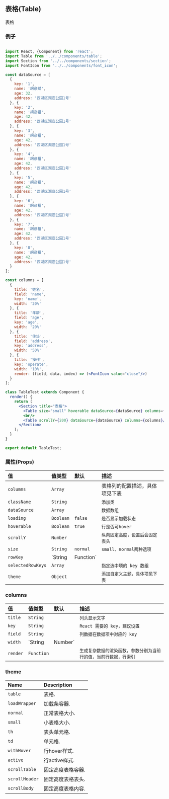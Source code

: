 ## 表格(Table)

表格

### 例子

```jsx

import React, {Component} from 'react';
import Table from '../../components/table';
import Section from '../../components/section';
import FontIcon from '../../components/font_icon';

const dataSource = [
  {
    key: '1',
    name: '胡彦斌',
    age: 32,
    address: '西湖区湖底公园1号'
  }, {
    key: '2',
    name: '胡彦祖',
    age: 42,
    address: '西湖区湖底公园1号'
  }, {
    key: '3',
    name: '胡彦祖',
    age: 42,
    address: '西湖区湖底公园1号'
  }, {
    key: '4',
    name: '胡彦祖',
    age: 42,
    address: '西湖区湖底公园1号'
  }, {
    key: '5',
    name: '胡彦祖',
    age: 42,
    address: '西湖区湖底公园1号'
  }, {
    key: '6',
    name: '胡彦祖',
    age: 42,
    address: '西湖区湖底公园1号'
  }, {
    key: '7',
    name: '胡彦祖',
    age: 42,
    address: '西湖区湖底公园1号'
  }, {
    key: '8',
    name: '胡彦祖',
    age: 42,
    address: '西湖区湖底公园1号'
  }
];

const columns = [
  {
    title: '姓名',
    field: 'name',
    key: 'name',
    width: '20%'
  }, {
    title: '年龄',
    field: 'age',
    key: 'age',
    width: '20%'
  }, {
    title: '住址',
    field: 'address',
    key: 'address',
    width: '50%'
  }, {
    title: '操作',
    key: 'operate',
    width: '10%',
    render: (field, data, index) => (<FontIcon value="close"/>)
  }
];

class TableTest extends Component {
  render() {
    return (
      <Section title="表格">
        <Table size="small" hoverable dataSource={dataSource} columns={columns} selectedRowKeys={['2', '3']}/>
        <br/>
        <Table scrollY={200} dataSource={dataSource} columns={columns}/>
      </Section>
    );
  }
}

export default TableTest;

```

### 属性(Props)

| 值            | 值类型      | 默认     | 描述|
|:-----         |:-----     |:-----         |:-----|
| `columns`        | `Array`      |         | 表格列的配置描述，具体项见下表 |
| `className`   | `String`      |           | `添加类`
| `dataSource`     | `Array` |           | `数据数组`       |
| `loading` | `Boolean` |      `false`     | `是否显示加载状态`      |
| `hoverable`    | `Boolean`     | `true`    | `行是否可hover`       |
| `scrollY`    | `Number`     |     | `纵向固定高度，设置后会固定表头`       |
| `size`    | `String`     |  `normal`   | `small、normal两种选项`       |
| `rowKey`    | `String|Function`     |     | `自定义列数据在数据项中对应的 key`       |
| `selectedRowKeys`    | `Array`     |     | `指定选中项的 key 数组`       |
| `theme`       | `Object`      |           | `添加自定义主题，具体项见下表`                |


### columns

| 值            | 值类型      | 默认     | 描述|
|:-----         |:-----     |:-----         |:-----|
| `title`        | `String`      |         | `列头显示文字` |
| `key`     | `String` |           | `React 需要的 key，建议设置`       |
| `field` | `String` |           | `列数据在数据项中对应的 key`      |
| `width`    | `String|Number`     |     | `列宽度`       |
| `render`       | `Function`      |           | `生成复杂数据的渲染函数，参数分别为当前行的值，当前行数据，行索引`   |

### theme

| Name       | Description|
|:-----------|:-----------|
| `table`         | 表格.|
| `loadWrapper` | 加载条容器.|
| `normal`        | 正常表格大小.|
| `small`      | 小表格大小.|
| `th`       | 表头单元格.|
| `td`          | 单元格.|
| `withHover`       | 行hover样式.|
| `active`         | 行active样式.|
| `scrollTable`    | 固定高度表格容器.|
| `scrollHeader`       | 固定高度表格表头.|
| `scrollBody`   | 固定高度表格内容.|
